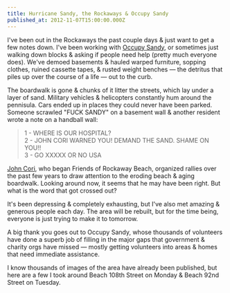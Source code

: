 ```yaml
---
title: Hurricane Sandy, the Rockaways & Occupy Sandy
published_at: 2012-11-07T15:00:00.000Z
---
```


I've been out in the Rockaways the past couple days & just want to get a few
notes down. I've been working with [Occupy Sandy](http://occupysandy.com), or
sometimes just walking down blocks & asking if people need help (pretty much
everyone does). We've demoed basements & hauled warped furniture, sopping
clothes, ruined cassette tapes, & rusted weight benches &mdash; the detritus
that piles up over the course of a life &mdash; out to the curb.

The boardwalk is gone & chunks of it litter the streets, which lay under a layer
of sand. Military vehicles & helicopters constantly hum around the pennisula.
Cars ended up in places they could never have been parked. Someone scrawled
"FUCK SANDY" on a basement wall & another resident wrote a note on a handball
wall:

> 1 - WHERE IS OUR HOSPITAL?<br /> 2 - JOHN CORI WARNED YOU! DEMAND THE SAND.
> SHAME ON YOU!!<br /> 3 - GO XXXXX OR NO USA

[John Cori][0], who began Friends of Rockaway Beach, organized rallies over the
past few years to draw attention to the eroding beach & aging boardwalk. Looking
around now, it seems that he may have been right. But what is the word that got
crossed out?

It's been depressing & completely exhausting, but I've also met amazing &
generous people each day. The area will be rebuilt, but for the time being,
everyone is just trying to make it to tomorrow.

A big thank you goes out to Occupy Sandy, whose thousands of volunteers have
done a superb job of filling in the major gaps that government & charity orgs
have missed &mdash; mostly getting volunteers into areas & homes that need
immediate assistance.

I know thousands of images of the area have already been published, but here are
a few I took around Beach 108th Street on Monday & Beach 92nd Street on Tuesday.

[0]: http://www.rockawave.com/news/2011-08-05/Top_Stories/New_Group_Seeks_to_Save_Rockaways_Beaches.html

<BigLazyImage src="https://s3.amazonaws.com/honkytonk.in/IMG_2640.jpg" alt="Destroyed boardwalk" />
<BigLazyImage src="https://s3.amazonaws.com/honkytonk.in/IMG_2646.jpg" alt="Military helicopter" />
<BigLazyImage src="https://s3.amazonaws.com/honkytonk.in/IMG_2649.jpg" alt="Fuck Sandy" />
<BigLazyImage src="https://s3.amazonaws.com/honkytonk.in/IMG_2658.jpg" alt="Military vehicle" />
<BigLazyImage src="https://s3.amazonaws.com/honkytonk.in/IMG_2664.jpg" alt="Destroyed car" />
<BigLazyImage src="https://s3.amazonaws.com/honkytonk.in/IMG_2666.jpg" alt="Another car" />
<BigLazyImage src="https://s3.amazonaws.com/honkytonk.in/IMG_2675.jpg" alt="Destroyed boardwalk" />
<BigLazyImage src="https://s3.amazonaws.com/honkytonk.in/IMG_2676.jpg" alt="Destroyed boardwalk and handball wall" />
<BigLazyImage src="https://s3.amazonaws.com/honkytonk.in/IMG_2680.jpg" alt="Littered street" />
